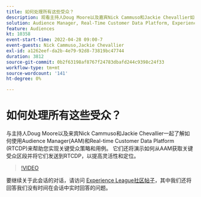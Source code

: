 ```yaml
---
title: 如何处理所有这些受众？
description: 观看主持人Doug Moore以及嘉宾Nick Cammuso和Jackie Chevallier如何使用Audience Manager(AAM)和Real-time Customer Data Platform ... （请用60到160个字符描述）
solution: Audience Manager, Real-Time Customer Data Platform, Experience Platform
feature: Audiences
kt: 10358
event-start-time: 2022-04-28 09:00-7
event-guests: Nick Cammuso,Jackie Chevallier
exl-id: a1262eef-da2b-4e79-92d8-73819bc47744
duration: 3812
source-git-commit: 0b2f63198af8767f24783dbafd244c9398c24f33
workflow-type: tm+mt
source-wordcount: '141'
ht-degree: 0%

---
```


# 如何处理所有这些受众？

与主持人Doug Moore以及来宾Nick Cammuso和Jackie Chevallier一起了解如何使用Audience Manager(AAM)和Real-time Customer Data Platform (RTCDP)来帮助您实现关键受众策略和用例。 它们还将演示如何从AAM获取关键受众区段并将它们发送到RTCDP，以提高灵活性和定位。

>[!VIDEO](https://video.tv.adobe.com/v/342611/?quality=12&learn=on)

要继续关于此会话的对话，请访问 [Experience League社区帖子](https://experienceleaguecommunities.adobe.com/t5/adobe-audience-manager/experience-league-live-post-session-discussion-how-do-i-handle/m-p/450340#M419)，其中我们还将回答我们没有时间在会话中实时回答的问题。

